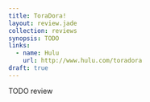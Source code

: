 ```yaml
---
title: ToraDora!
layout: review.jade
collection: reviews
synopsis: TODO
links:
  - name: Hulu
    url: http://www.hulu.com/toradora
draft: true
---
```


TODO review
